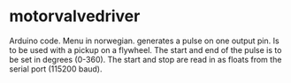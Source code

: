 # motorvalvedriver

Arduino code.
Menu in norwegian.
generates a pulse on one output pin. Is to be used with a pickup on a flywheel. 
The start and end of the pulse is to be set in degrees (0-360). The start and stop are read in as floats
from the serial port (115200 baud).

